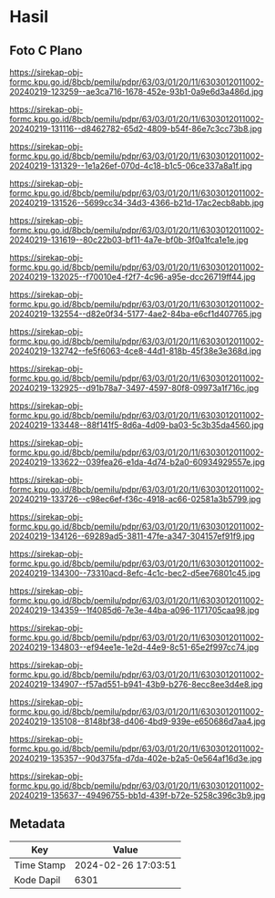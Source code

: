# Hasil

## Foto C Plano

https://sirekap-obj-formc.kpu.go.id/8bcb/pemilu/pdpr/63/03/01/20/11/6303012011002-20240219-123259--ae3ca716-1678-452e-93b1-0a9e6d3a486d.jpg

https://sirekap-obj-formc.kpu.go.id/8bcb/pemilu/pdpr/63/03/01/20/11/6303012011002-20240219-131116--d8462782-65d2-4809-b54f-86e7c3cc73b8.jpg

https://sirekap-obj-formc.kpu.go.id/8bcb/pemilu/pdpr/63/03/01/20/11/6303012011002-20240219-131329--1e1a26ef-070d-4c18-b1c5-06ce337a8a1f.jpg

https://sirekap-obj-formc.kpu.go.id/8bcb/pemilu/pdpr/63/03/01/20/11/6303012011002-20240219-131526--5699cc34-34d3-4366-b21d-17ac2ecb8abb.jpg

https://sirekap-obj-formc.kpu.go.id/8bcb/pemilu/pdpr/63/03/01/20/11/6303012011002-20240219-131619--80c22b03-bf11-4a7e-bf0b-3f0a1fca1e1e.jpg

https://sirekap-obj-formc.kpu.go.id/8bcb/pemilu/pdpr/63/03/01/20/11/6303012011002-20240219-132025--f70010e4-f2f7-4c96-a95e-dcc26719ff44.jpg

https://sirekap-obj-formc.kpu.go.id/8bcb/pemilu/pdpr/63/03/01/20/11/6303012011002-20240219-132554--d82e0f34-5177-4ae2-84ba-e6cf1d407765.jpg

https://sirekap-obj-formc.kpu.go.id/8bcb/pemilu/pdpr/63/03/01/20/11/6303012011002-20240219-132742--fe5f6063-4ce8-44d1-818b-45f38e3e368d.jpg

https://sirekap-obj-formc.kpu.go.id/8bcb/pemilu/pdpr/63/03/01/20/11/6303012011002-20240219-132925--d91b78a7-3497-4597-80f8-09973a1f716c.jpg

https://sirekap-obj-formc.kpu.go.id/8bcb/pemilu/pdpr/63/03/01/20/11/6303012011002-20240219-133448--88f141f5-8d6a-4d09-ba03-5c3b35da4560.jpg

https://sirekap-obj-formc.kpu.go.id/8bcb/pemilu/pdpr/63/03/01/20/11/6303012011002-20240219-133622--039fea26-e1da-4d74-b2a0-60934929557e.jpg

https://sirekap-obj-formc.kpu.go.id/8bcb/pemilu/pdpr/63/03/01/20/11/6303012011002-20240219-133726--c98ec6ef-f36c-4918-ac66-02581a3b5799.jpg

https://sirekap-obj-formc.kpu.go.id/8bcb/pemilu/pdpr/63/03/01/20/11/6303012011002-20240219-134126--69289ad5-3811-47fe-a347-304157ef91f9.jpg

https://sirekap-obj-formc.kpu.go.id/8bcb/pemilu/pdpr/63/03/01/20/11/6303012011002-20240219-134300--73310acd-8efc-4c1c-bec2-d5ee76801c45.jpg

https://sirekap-obj-formc.kpu.go.id/8bcb/pemilu/pdpr/63/03/01/20/11/6303012011002-20240219-134359--1f4085d6-7e3e-44ba-a096-1171705caa98.jpg

https://sirekap-obj-formc.kpu.go.id/8bcb/pemilu/pdpr/63/03/01/20/11/6303012011002-20240219-134803--ef94ee1e-1e2d-44e9-8c51-65e2f997cc74.jpg

https://sirekap-obj-formc.kpu.go.id/8bcb/pemilu/pdpr/63/03/01/20/11/6303012011002-20240219-134907--f57ad551-b941-43b9-b276-8ecc8ee3d4e8.jpg

https://sirekap-obj-formc.kpu.go.id/8bcb/pemilu/pdpr/63/03/01/20/11/6303012011002-20240219-135108--8148bf38-d406-4bd9-939e-e650686d7aa4.jpg

https://sirekap-obj-formc.kpu.go.id/8bcb/pemilu/pdpr/63/03/01/20/11/6303012011002-20240219-135357--90d375fa-d7da-402e-b2a5-0e564af16d3e.jpg

https://sirekap-obj-formc.kpu.go.id/8bcb/pemilu/pdpr/63/03/01/20/11/6303012011002-20240219-135637--49496755-bb1d-439f-b72e-5258c396c3b9.jpg


## Metadata

| Key        | Value               |
| ---------- | ------------------- |
| Time Stamp | 2024-02-26 17:03:51 |
| Kode Dapil | 6301                |



